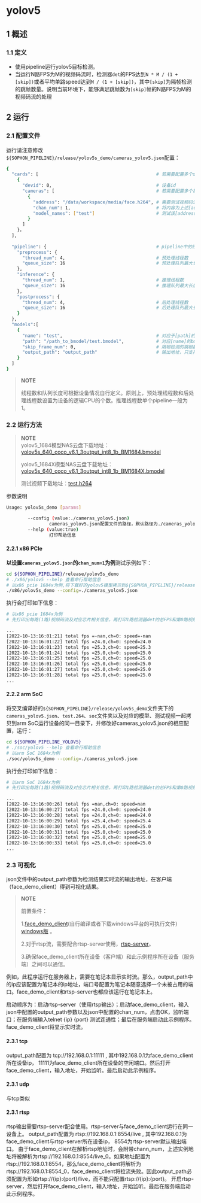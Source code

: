 # yolov5

## 1 概述

### 1.1 定义

- 使用pipeline运行yolov5目标检测。
- 当运行N路FPS为M的视频码流时，检测器`det`的FPS达到`N * M / (1 + [skip])`或者平均单路speed达到`M / (1 + [skip])`，其中`[skip]`为隔帧检测的跳帧数量。说明当前环境下，能够满足跳帧数为`[skip]`帧的N路FPS为M的视频码流的处理


## 2 运行

### 2.1 配置文件

运行请注意修改`${SOPHON_PIPELINE}/release/yolov5s_demo/cameras_yolov5.json`配置：

```bash
{
  "cards": [											# 若需要配置多个device，可以在cards下添加多组devid和cameras信息
    {
      "devid": 0,										# 设备id
      "cameras": [										# 若需要配置多个视频码流，可以在cameras下添加多组address和chan_num信息。若配置了多个address或多个cards，总的视频码流路数为所有的[chan_num]数量之和
        {
          "address": "/data/workspace/media/face.h264",	# 需要测试视频码流的地址
          "chan_num": 1,								# 将内容为上述[address]的视频码流配置[chan_num]数量的路数。默认设置为1，会接入1路的内容为上述[address]的视频码流。
          "model_names": ["test"]						# 测试该[address]视频码流的模型名称，需要和此配置文件下面的[models]参数内的模型自定义名称[name]一致，表示使用该模型，多个模型的名字用逗号分开。
        }
      ]
    }，
  ],
  
  "pipeline": {											# pipeline中的线程数和队列长度
    "preprocess": {
      "thread_num": 4,									# 预处理线程数
      "queue_size": 16									# 预处理队列最大长度
    },
    "inference": {
      "thread_num": 1,									# 推理线程数
      "queue_size": 16									# 推理队列最大长度
    },
    "postprocess": {
      "thread_num": 4,									# 后处理线程数
      "queue_size": 16									# 后处理队列最大长度
    }
  },
  "models":[
    {
      "name": "test",									# 对应于[path]的模型自定义名称
      "path": "/path_to_bmodel/test.bmodel",	        # 对应[name]的bmodel模型的路径
      "skip_frame_num": 0,								# 隔帧检测的跳帧数量。当设置为0时表示程序不跳帧检测，当设置为1时表示程序每间隔1帧做一次模型的pipeline。
      "output_path": "output_path"                      # 输出地址，只支持rtsp，tcp，udp 格式为protocol://ip:port/, 例如rtsp://192.168.0.1:8080/test ， tcp://172.28.1.1:5353。对于rtsp推流，地址为rtsp server配置的地址。对于tcp和udp，需要开放自己配置的端口。
    }
  ]
}
```

> **NOTE**  
> 
> 线程数和队列长度可根据设备情况自行定义。原则上，预处理线程数和后处理线程数设置为设备的逻辑CPU的个数。推理线程数单个pipeline一般为1。

### 2.2 运行方法

  > **NOTE**  
  > yolov5_1684模型NAS云盘下载地址：[yolov5s_640_coco_v6.1_3output_int8_1b_BM1684.bmodel](http://219.142.246.77:65000/sharing/0IAlz5YOk)
  >
  > yolov5_1684X模型NAS云盘下载地址：[yolov5s_640_coco_v6.1_3output_int8_1b_BM1684X.bmodel](http://219.142.246.77:65000/sharing/EWfwFpkoD)
  >
  > 测试视频下载地址：[test.h264](http://219.142.246.77:65000/sharing/D5Y8Pkx44)

参数说明

```bash
Usage: yolov5s_demo [params]

        --config (value:./cameras_yolov5.json)
                cameras_yolov5.json配置文件的路径，默认路径为./cameras_yolov5.json。
        --help (value:true)
                打印帮助信息
```

#### 2.2.1 x86 PCIe

**以设置`cameras_yolov5.json`的`chan_num=1`为例**测试示例如下：

```bash
cd ${SOPHON_PIPELINE}/release/yolov5s_demo
# ./x86/yolov5 --help 查看命行帮助信息
# 以x86 pcie 1684x为例,将下载好的yolov5模型拷贝到${SOPHON_PIPELINE}/release/yolov5s_demo目录下运行
./x86/yolov5s_demo --config=./cameras_yolov5.json
```

执行会打印如下信息：

```bash
# 以x86 pcie 1684x为例
# 先打印出每路(1路)视频码流及对应芯片相关信息，再打印1路检测器det的总FPS和第0路视频码流处理对应的speed信息。其中，FPS和speed信息与当前运行设备的硬件配置相关，不同设备运行结果不同属正常现象，且同一设备运行程序过程中FPS和speed信息有一定波动属于正常现象。FPS和speed信息如下所示：

...
[2022-10-13:16:01:21] total fps =-nan,ch=0: speed=-nan
[2022-10-13:16:01:22] total fps =24.0,ch=0: speed=24.0
[2022-10-13:16:01:23] total fps =25.3,ch=0: speed=25.3
[2022-10-13:16:01:24] total fps =25.0,ch=0: speed=25.0
[2022-10-13:16:01:25] total fps =25.0,ch=0: speed=25.0
[2022-10-13:16:01:26] total fps =25.0,ch=0: speed=25.0
[2022-10-13:16:01:27] total fps =25.0,ch=0: speed=25.0
[2022-10-13:16:01:28] total fps =25.0,ch=0: speed=25.0
...
```

#### 2.2.2 arm SoC

将交叉编译好的`${SOPHON_PIPELINE}/release/yolov5s_demo`文件夹下的`cameras_yolov5.json`、`test.264`、`soc`文件夹以及对应的模型、测试视频一起拷贝到arm SoC运行设备的同一目录下，并修改好cameras_yolov5.json的相应配置，运行：

```bash
cd ${SOPHON_PIPELINE_YOLOV5}
# ./soc/yolov5 --help 查看命行帮助信息
# 以arm SoC 1684x为例
./soc/yolov5s_demo --config=./cameras_yolov5.json 
```

执行会打印如下信息：

```bash
# 以arm SoC 1684x为例
# 先打印出每路(1路)视频码流及对应芯片相关信息，再打印1路检测器det的总FPS和第0路视频码流处理对应的speed信息。其中，FPS和speed信息与当前运行设备的硬件配置相关，不同设备运行结果不同属正常现象，且同一设备运行程序过程中FPS和speed信息有一定波动属于正常现象。FPS和speed信息如下所示：

...
[2022-10-13:16:00:26] total fps =nan,ch=0: speed=nan
[2022-10-13:16:00:27] total fps =24.0,ch=0: speed=24.0
[2022-10-13:16:00:28] total fps =24.0,ch=0: speed=24.0
[2022-10-13:16:00:29] total fps =25.4,ch=0: speed=25.4
[2022-10-13:16:00:30] total fps =25.0,ch=0: speed=25.0
[2022-10-13:16:00:31] total fps =25.0,ch=0: speed=25.0
[2022-10-13:16:00:32] total fps =25.0,ch=0: speed=25.0
[2022-10-13:16:00:33] total fps =25.0,ch=0: speed=25.0
...
```

### 2.3 可视化
json文件中的output_path参数为检测结果实时流的输出地址，在客户端（face_demo_client）得到可视化结果。
  >**NOTE**
  >
  >前置条件：
  >
  >1.[face_demo_client](https://github.com/sophon-ai-algo/face_demo_client)(自行编译或者下载windows平台的可执行文件) [windows版](http://219.142.246.77:65000/sharing/0X6uo3g42) 。
  >
  >2.对于rtsp流，需要配合rtsp-server使用，[rtsp-server](https://github.com/aler9/rtsp-simple-server/releases/tag/v0.20.0)。
  >
  >3.确保face_demo_client所在设备（客户端）和此示例程序所在设备（服务端）之间可以通信。


例如，此程序运行在服务器上，需要在笔记本显示实时流。那么，output_path中的ip应该配置为笔记本的ip地址，端口号配置为笔记本随意选择一个未被占用的端口。face_demo_client和rtsp-server也都应该运行在笔记本上。

启动顺序为：启动rtsp-server（使用rtsp输出）；启动face_demo_client，输入json中配置的output_path参数以及json中配置的chan_num，点击OK，监听端口；在服务端输入telnet {ip} {port} 测试连通性；最后在服务端启动此示例程序。face_demo_client将显示实时流。

#### 2.3.1 tcp
output_path配置为 tcp://192.168.0.1:11111 , 其中192.168.0.1为face_demo_client所在设备ip， 11111为face_demo_client所在设备的空闲端口。然后打开face_demo_client，输入地址，开始监听。最后启动此示例程序。

#### 2.3.1 udp
与tcp类似

#### 2.3.1 rtsp
rtsp输出需要rtsp-server配合使用。rtsp-server与face_demo_client运行在同一设备上。
output_path配置为 rtsp://192.168.0.1:8554/live , 其中192.168.0.1为face_demo_client与rtsp-server所在设备ip， 8554为rtsp-server默认输出端口。 由于face_demo_client在解析rtsp地址时，会附带chann_num，上述实例地址将被解析为rtsp://192.168.0.1:8554/live_0。如果地址配置为rtsp://192.168.0.1:8554，那么face_demo_client将解析为rtsp://192.168.0.1:8554_0，face_demo_client将拉流失败。因此output_path必须配置为形如rtsp://{ip}:{port}/live，而不能只配置rtsp://{ip}:{port}。
开启rtsp-server，然后打开face_demo_client，输入地址，开始监听。最后在服务端启动此示例程序。
